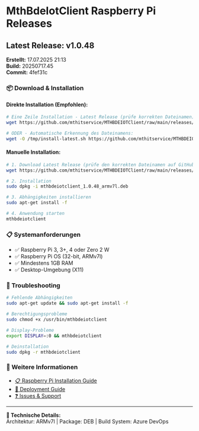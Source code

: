 # MthBdeIotClient Raspberry Pi Releases

## Latest Release: v1.0.48

**Erstellt:** 17.07.2025 21:13  
**Build:** 20250717.45  
**Commit:** 4fef31c

### 📦 Download & Installation

#### Direkte Installation (Empfohlen):
```bash
# Eine Zeile Installation - Latest Release (prüfe korrekten Dateinamen)
wget https://github.com/mthitservice/MTHBDEIOTClient/raw/main/releases/latest/mthbdeiotclient_1.0.48_armv7l.deb && sudo dpkg -i mthbdeiotclient_1.0.48_armv7l.deb && sudo apt-get install -f

# ODER - Automatische Erkennung des Dateinamens:
wget -O /tmp/install-latest.sh https://github.com/mthitservice/MTHBDEIOTClient/raw/main/install-latest.sh && chmod +x /tmp/install-latest.sh && /tmp/install-latest.sh
```

#### Manuelle Installation:
```bash
# 1. Download Latest Release (prüfe den korrekten Dateinamen auf GitHub)
wget https://github.com/mthitservice/MTHBDEIOTClient/raw/main/releases/latest/mthbdeiotclient_1.0.48_armv7l.deb

# 2. Installation
sudo dpkg -i mthbdeiotclient_1.0.48_armv7l.deb

# 3. Abhängigkeiten installieren
sudo apt-get install -f

# 4. Anwendung starten
mthbdeiotclient
```

### 📋 Systemanforderungen
- ✅ Raspberry Pi 3, 3+, 4 oder Zero 2 W
- ✅ Raspberry Pi OS (32-bit, ARMv7l)
- ✅ Mindestens 1GB RAM
- ✅ Desktop-Umgebung (X11)

### 🔧 Troubleshooting
```bash
# Fehlende Abhängigkeiten
sudo apt-get update && sudo apt-get install -f

# Berechtigungsprobleme
sudo chmod +x /usr/bin/mthbdeiotclient

# Display-Probleme
export DISPLAY=:0 && mthbdeiotclient

# Deinstallation
sudo dpkg -r mthbdeiotclient
```

### 📖 Weitere Informationen
- [📋 Raspberry Pi Installation Guide](../App/RASPBERRY_INSTALLATION.md)
- [🚀 Deployment Guide](../DEPLOYMENT_GUIDE.md)
- [❓ Issues & Support](https://github.com/mthitservice/MTHBDEIOTClient/issues)

---
**🔧 Technische Details:**  
Architektur: ARMv7l | Package: DEB | Build System: Azure DevOps
